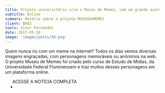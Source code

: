 ```yaml
---
title: Projeto universitário cria o Museu de Memes, com um grande acervo online
subtitle: Online
summary: Matéria sobre o projeto MUSEUdeMEMES
client: BHAZ
tools: Vitor Fernandes
date: 2017-05-10
image: 'images/posts/58.png'
---
```


Quem nunca riu com um meme na internet? Todos os dias vemos diversas imagens engraçadas, com personagens memoráveis ou anônimos na web. O projeto Museu de Memes foi criado pelo curso de Estudo de Mídias, da Universidade Federal Fluminensem e traz muitos desses personagens em um plataforma online.

<div class="post__share"><ul class="share__list list-reset">ACESSE A NOTÍCIA COMPLETA<li class="share__item" style="margin-left: 10px"><a class="share__link share__facebook" style="background: #fa5657" href="http://bhaz.com.br/2017/05/10/museu-memes-acervo-online/" 
onclick=window.open(this.href, 'pop-up', 'left=20,top=20,width=500,height=500,toolbar=1,resizable=0'); return false;" title="Link" rel="nofollow"><i class="fa-solid fa-link"></i></a></li></ul></div>
<!-- <div class="gallery-box"><div class="gallery"><img src="/clipping/images/example-1.jpg" loading="lazy" alt="Project"><img src="/clipping/images/example-2.jpg" loading="lazy" alt="Project"></div><em>Gallery / <a href="https://www.freepik.com/" target="_blank">Freepic</a></em></div> -->